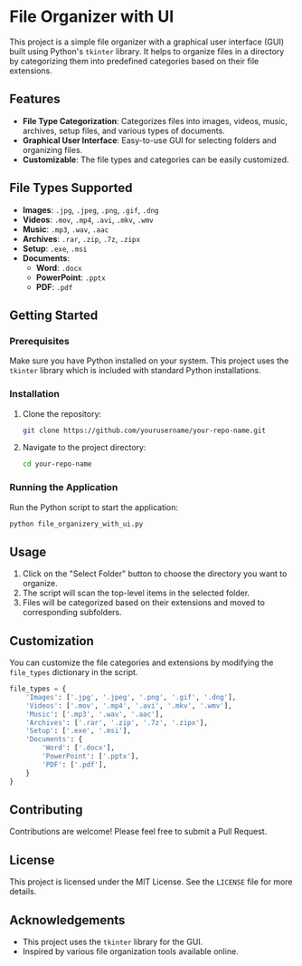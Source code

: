 # File Organizer with UI

This project is a simple file organizer with a graphical user interface (GUI) built using Python's `tkinter` library. It helps to organize files in a directory by categorizing them into predefined categories based on their file extensions.

## Features

- **File Type Categorization**: Categorizes files into images, videos, music, archives, setup files, and various types of documents.
- **Graphical User Interface**: Easy-to-use GUI for selecting folders and organizing files.
- **Customizable**: The file types and categories can be easily customized.

## File Types Supported

- **Images**: `.jpg`, `.jpeg`, `.png`, `.gif`, `.dng`
- **Videos**: `.mov`, `.mp4`, `.avi`, `.mkv`, `.wmv`
- **Music**: `.mp3`, `.wav`, `.aac`
- **Archives**: `.rar`, `.zip`, `.7z`, `.zipx`
- **Setup**: `.exe`, `.msi`
- **Documents**:
  - **Word**: `.docx`
  - **PowerPoint**: `.pptx`
  - **PDF**: `.pdf`

## Getting Started

### Prerequisites

Make sure you have Python installed on your system. This project uses the `tkinter` library which is included with standard Python installations.

### Installation

1. Clone the repository:

    ```sh
    git clone https://github.com/yourusername/your-repo-name.git
    ```

2. Navigate to the project directory:

    ```sh
    cd your-repo-name
    ```

### Running the Application

Run the Python script to start the application:

```sh
python file_organizery_with_ui.py
```

## Usage

1. Click on the "Select Folder" button to choose the directory you want to organize.
2. The script will scan the top-level items in the selected folder.
3. Files will be categorized based on their extensions and moved to corresponding subfolders.

## Customization

You can customize the file categories and extensions by modifying the `file_types` dictionary in the script.

```python
file_types = {
    'Images': ['.jpg', '.jpeg', '.png', '.gif', '.dng'],
    'Videos': ['.mov', '.mp4', '.avi', '.mkv', '.wmv'],
    'Music': ['.mp3', '.wav', '.aac'],
    'Archives': ['.rar', '.zip', '.7z', '.zipx'],
    'Setup': ['.exe', '.msi'],
    'Documents': {
        'Word': ['.docx'],
        'PowerPoint': ['.pptx'],
        'PDF': ['.pdf'],
    }
}
```

## Contributing

Contributions are welcome! Please feel free to submit a Pull Request.

## License

This project is licensed under the MIT License. See the `LICENSE` file for more details.

## Acknowledgements

- This project uses the `tkinter` library for the GUI.
- Inspired by various file organization tools available online.
